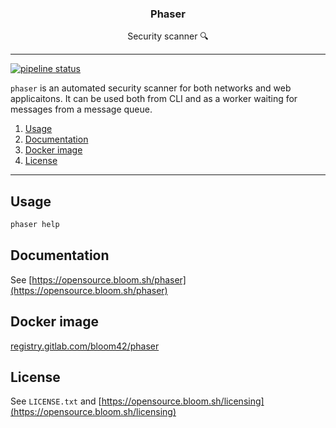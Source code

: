 <p align="center">
  <h3 align="center">Phaser</h3>
  <p align="center">Security scanner 🔍</p>
</p>

--------

[![pipeline status](https://gitlab.com/bloom42/phaser/badges/master/pipeline.svg)](https://gitlab.com/bloom42/phaser/commits/master)


`phaser` is an automated security scanner for both networks and web applicaitons.
It can be used both from CLI and as a worker waiting for messages from a message queue.

1. [Usage](#usage)
2. [Documentation](#documentation)
3. [Docker image](#docker-image)
4. [License](#license)

-------------------

## Usage

```bash
phaser help
```


## Documentation

See [https://opensource.bloom.sh/phaser](https://opensource.bloom.sh/phaser)


## Docker image

[registry.gitlab.com/bloom42/phaser](https://gitlab.com/bloom42/phaser/container_registry)


## License

See `LICENSE.txt` and [https://opensource.bloom.sh/licensing](https://opensource.bloom.sh/licensing)

